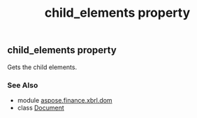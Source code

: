 ﻿---
title: child_elements property
second_title: Aspose.Finance for Python via .NET API References
description: 
type: docs
weight: 140
url: /python-net/aspose.finance.xbrl.dom/document/child_elements/
is_root: false
---

## child_elements property


Gets the child elements.

### See Also
* module [aspose.finance.xbrl.dom](../../)
* class [Document](/finance/python-net/aspose.finance.xbrl.dom/document)
